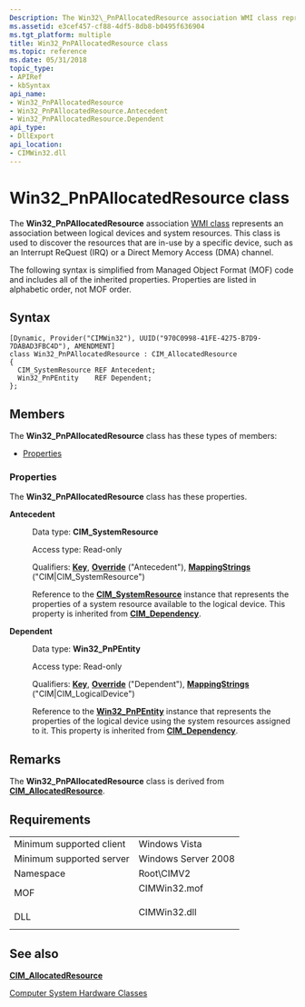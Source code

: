 ```yaml
---
Description: The Win32\_PnPAllocatedResource association WMI class represents an association between logical devices and system resources.
ms.assetid: e3cef457-cf88-4df5-8db8-b0495f636904
ms.tgt_platform: multiple
title: Win32_PnPAllocatedResource class
ms.topic: reference
ms.date: 05/31/2018
topic_type: 
- APIRef
- kbSyntax
api_name: 
- Win32_PnPAllocatedResource
- Win32_PnPAllocatedResource.Antecedent
- Win32_PnPAllocatedResource.Dependent
api_type: 
- DllExport
api_location: 
- CIMWin32.dll
---
```


# Win32\_PnPAllocatedResource class

The **Win32\_PnPAllocatedResource** association [WMI class](../wmisdk/retrieving-a-class.md) represents an association between logical devices and system resources. This class is used to discover the resources that are in-use by a specific device, such as an Interrupt ReQuest (IRQ) or a Direct Memory Access (DMA) channel.

The following syntax is simplified from Managed Object Format (MOF) code and includes all of the inherited properties. Properties are listed in alphabetic order, not MOF order.

## Syntax

``` syntax
[Dynamic, Provider("CIMWin32"), UUID("970C0998-41FE-4275-B7D9-7DABAD3FBC4D"), AMENDMENT]
class Win32_PnPAllocatedResource : CIM_AllocatedResource
{
  CIM_SystemResource REF Antecedent;
  Win32_PnPEntity    REF Dependent;
};
```

## Members

The **Win32\_PnPAllocatedResource** class has these types of members:

-   [Properties](#properties)

### Properties

The **Win32\_PnPAllocatedResource** class has these properties.

<dl> <dt>

**Antecedent**
</dt> <dd> <dl> <dt>

Data type: **CIM\_SystemResource**
</dt> <dt>

Access type: Read-only
</dt> <dt>

Qualifiers: [**Key**](../wmisdk/key-qualifier.md), [**Override**](../wmisdk/standard-qualifiers.md) ("Antecedent"), [**MappingStrings**](../wmisdk/standard-qualifiers.md) ("CIM\|CIM\_SystemResource")
</dt> </dl>

Reference to the [**CIM\_SystemResource**](cim-systemresource.md) instance that represents the properties of a system resource available to the logical device. This property is inherited from [**CIM\_Dependency**](cim-dependency.md).

</dd> <dt>

**Dependent**
</dt> <dd> <dl> <dt>

Data type: **Win32\_PnPEntity**
</dt> <dt>

Access type: Read-only
</dt> <dt>

Qualifiers: [**Key**](../wmisdk/key-qualifier.md), [**Override**](../wmisdk/standard-qualifiers.md) ("Dependent"), [**MappingStrings**](../wmisdk/standard-qualifiers.md) ("CIM\|CIM\_LogicalDevice")
</dt> </dl>

Reference to the [**Win32\_PnPEntity**](win32-pnpentity.md) instance that represents the properties of the logical device using the system resources assigned to it. This property is inherited from [**CIM\_Dependency**](cim-dependency.md).

</dd> </dl>

## Remarks

The **Win32\_PnPAllocatedResource** class is derived from [**CIM\_AllocatedResource**](cim-allocatedresource.md).

## Requirements



|                                     |                                                                                         |
|-------------------------------------|-----------------------------------------------------------------------------------------|
| Minimum supported client<br/> | Windows Vista<br/>                                                                |
| Minimum supported server<br/> | Windows Server 2008<br/>                                                          |
| Namespace<br/>                | Root\\CIMV2<br/>                                                                  |
| MOF<br/>                      | <dl> <dt>CIMWin32.mof</dt> </dl> |
| DLL<br/>                      | <dl> <dt>CIMWin32.dll</dt> </dl> |



## See also

<dl> <dt>

[**CIM\_AllocatedResource**](cim-allocatedresource.md)
</dt> <dt>

[Computer System Hardware Classes](computer-system-hardware-classes.md)
</dt> </dl>

 

 